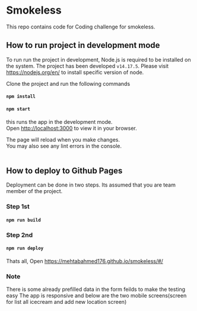 # Smokeless 
This repo contains code for Coding challenge for smokeless.
<br />
## How to run project in development mode
To run run the project in development, Node.js is required to be installed on the system.
The project has been developed `v14.17.5`. 
Please visit https://nodejs.org/en/ to install specific version of node.

Clone the project and run the following commands

#### `npm install`
#### `npm start`

this runs the app in the development mode.\
Open [http://localhost:3000](http://localhost:3000) to view it in your browser.

The page will reload when you make changes.\
You may also see any lint errors in the console.\
<br />

## How to deploy to Github Pages
Deployment can be done in two steps. Its assumed that you are team member of the project.

### Step 1st
#### `npm run build`

### Step 2nd
#### `npm run deploy`

Thats all,
Open https://mehtabahmed176.github.io/smokeless/#/

### Note
There is some already prefilled data in the form feilds to make the testing easy
The app is responsive and below are the two mobile screens(screen for list all icecream and add new location screen)
